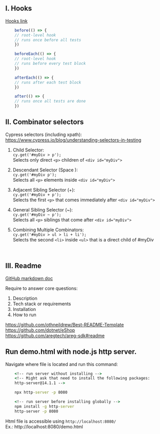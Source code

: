 ## I. Hooks

[Hooks link](https://docs.cypress.io/app/core-concepts/writing-and-organizing-tests#Hooks)

```js
    before(() => {
    // root-level hook
    // runs once before all tests
    })

    beforeEach(() => {
    // root-level hook
    // runs before every test block
    })

    afterEach(() => {
    // runs after each test block
    })

    after(() => {
    // runs once all tests are done
    })
```



## II. Combinator selectors

Cypress selectors (including xpath):  
https://www.cypress.io/blog/understanding-selectors-in-testing  

1. Child Selector:  
   `cy.get('#myDiv > p');`  
   Selects only direct `<p>` children of `<div id="myDiv">`

2. Descendant Selector (Space ):  
   `cy.get('#myDiv p');`  
   Selects all `<p>` elements inside `<div id="myDiv">`

3. Adjacent Sibling Selector (+):  
   `cy.get('#myDiv + p');`  
   Selects the first `<p>` that comes immediately after `<div id="myDiv">`

4. General Sibling Selector (~):   
   `cy.get('#myDiv ~ p');`  
   Selects all `<p>` siblings that come after `<div id="myDiv">`

5. Combining Multiple Combinators:  
   `cy.get('#myDiv > ul > li + li');`  
   Selects the second `<li>` inside `<ul>` that is a direct child of #myDiv

<br>

## III. Readme

[GitHub markdown doc](https://docs.github.com/en/get-started/writing-on-github/getting-started-with-writing-and-formatting-on-github/basic-writing-and-formatting-syntax)

Require to answer core questions:  
1. Description
2. Tech stack or requirements
3. Installation
4. How to run


https://github.com/othneildrew/Best-README-Template  
https://github.com/dotnet/eShop  
https://github.com/aregtech/areg-sdk#readme  


## Run demo.html with node.js http server.  
Navigate where file is located and run this command:
```cmd
    <!-- run server without installing -->
    <!-- Might ask that need to install the following packages:
    http-server@14.1.1 -->

    npx http-server -p 8080

    <!-- run server before installing globally -->
    npm install -g http-server
    http-server -p 8080
```
Html file is accessible using `http://localhost:8080/`  
Ex.: http://localhost:8080/demo.html  